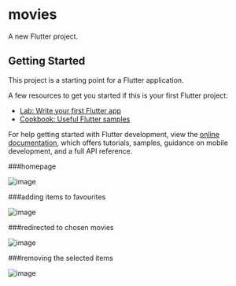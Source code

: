 # movies

A new Flutter project.

## Getting Started

This project is a starting point for a Flutter application.

A few resources to get you started if this is your first Flutter project:

- [Lab: Write your first Flutter app](https://docs.flutter.dev/get-started/codelab)
- [Cookbook: Useful Flutter samples](https://docs.flutter.dev/cookbook)

For help getting started with Flutter development, view the
[online documentation](https://docs.flutter.dev/), which offers tutorials,
samples, guidance on mobile development, and a full API reference.


###homepage

![image](https://github.com/devanganaB/movie-cart/assets/111975037/8fd0fa37-fbc8-4830-bee1-e2e3a9965da4)

###adding items to favourites

![image](https://github.com/devanganaB/movie-cart/assets/111975037/e5a4ca03-29fb-4540-9a5a-0306f28d01b9)

###redirected to chosen movies

![image](https://github.com/devanganaB/movie-cart/assets/111975037/d8254c7a-39e7-48f8-818f-c27d5413cad2)

###removing the selected items

![image](https://github.com/devanganaB/movie-cart/assets/111975037/a1c2565b-c7b9-461c-8fdb-a5b576cfedc2)
